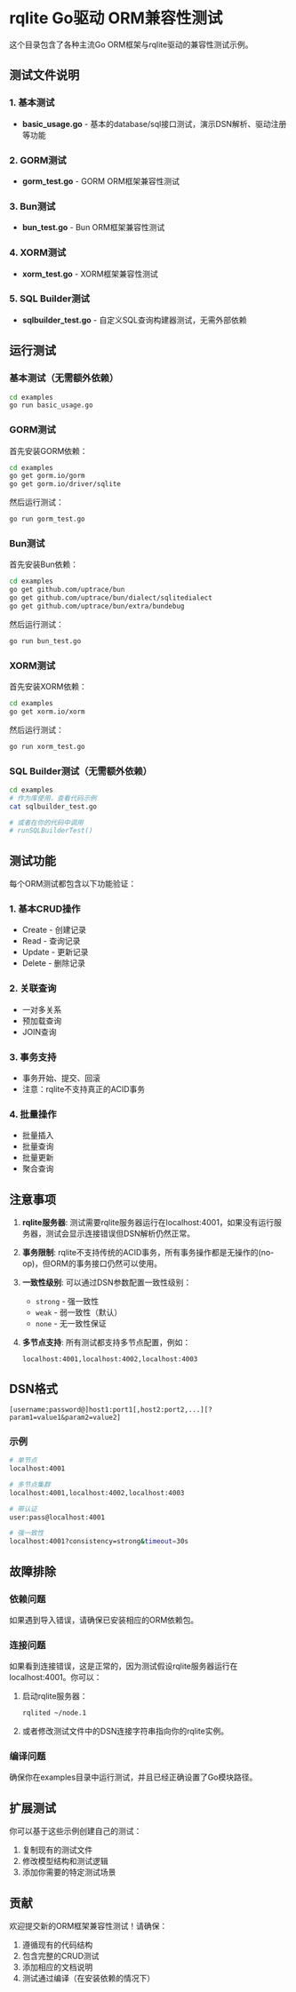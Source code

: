 # rqlite Go驱动 ORM兼容性测试

这个目录包含了各种主流Go ORM框架与rqlite驱动的兼容性测试示例。

## 测试文件说明

### 1. 基本测试
- **basic_usage.go** - 基本的database/sql接口测试，演示DSN解析、驱动注册等功能

### 2. GORM测试
- **gorm_test.go** - GORM ORM框架兼容性测试

### 3. Bun测试  
- **bun_test.go** - Bun ORM框架兼容性测试

### 4. XORM测试
- **xorm_test.go** - XORM框架兼容性测试

### 5. SQL Builder测试
- **sqlbuilder_test.go** - 自定义SQL查询构建器测试，无需外部依赖

## 运行测试

### 基本测试（无需额外依赖）
```bash
cd examples
go run basic_usage.go
```

### GORM测试
首先安装GORM依赖：
```bash
cd examples
go get gorm.io/gorm
go get gorm.io/driver/sqlite
```

然后运行测试：
```bash
go run gorm_test.go
```

### Bun测试
首先安装Bun依赖：
```bash
cd examples
go get github.com/uptrace/bun
go get github.com/uptrace/bun/dialect/sqlitedialect
go get github.com/uptrace/bun/extra/bundebug
```

然后运行测试：
```bash
go run bun_test.go
```

### XORM测试
首先安装XORM依赖：
```bash
cd examples
go get xorm.io/xorm
```

然后运行测试：
```bash
go run xorm_test.go
```

### SQL Builder测试（无需额外依赖）
```bash
cd examples
# 作为库使用，查看代码示例
cat sqlbuilder_test.go

# 或者在你的代码中调用
# runSQLBuilderTest()
```

## 测试功能

每个ORM测试都包含以下功能验证：

### 1. 基本CRUD操作
- Create - 创建记录
- Read - 查询记录
- Update - 更新记录  
- Delete - 删除记录

### 2. 关联查询
- 一对多关系
- 预加载查询
- JOIN查询

### 3. 事务支持
- 事务开始、提交、回滚
- 注意：rqlite不支持真正的ACID事务

### 4. 批量操作
- 批量插入
- 批量查询
- 批量更新
- 聚合查询

## 注意事项

1. **rqlite服务器**: 测试需要rqlite服务器运行在localhost:4001，如果没有运行服务器，测试会显示连接错误但DSN解析仍然正常。

2. **事务限制**: rqlite不支持传统的ACID事务，所有事务操作都是无操作的(no-op)，但ORM的事务接口仍然可以使用。

3. **一致性级别**: 可以通过DSN参数配置一致性级别：
   - `strong` - 强一致性
   - `weak` - 弱一致性（默认）
   - `none` - 无一致性保证

4. **多节点支持**: 所有测试都支持多节点配置，例如：
   ```
   localhost:4001,localhost:4002,localhost:4003
   ```

## DSN格式

```
[username:password@]host1:port1[,host2:port2,...][?param1=value1&param2=value2]
```

### 示例
```bash
# 单节点
localhost:4001

# 多节点集群
localhost:4001,localhost:4002,localhost:4003

# 带认证
user:pass@localhost:4001

# 强一致性
localhost:4001?consistency=strong&timeout=30s
```

## 故障排除

### 依赖问题
如果遇到导入错误，请确保已安装相应的ORM依赖包。

### 连接问题
如果看到连接错误，这是正常的，因为测试假设rqlite服务器运行在localhost:4001。你可以：

1. 启动rqlite服务器：
   ```bash
   rqlited ~/node.1
   ```

2. 或者修改测试文件中的DSN连接字符串指向你的rqlite实例。

### 编译问题
确保你在examples目录中运行测试，并且已经正确设置了Go模块路径。

## 扩展测试

你可以基于这些示例创建自己的测试：

1. 复制现有的测试文件
2. 修改模型结构和测试逻辑
3. 添加你需要的特定测试场景

## 贡献

欢迎提交新的ORM框架兼容性测试！请确保：

1. 遵循现有的代码结构
2. 包含完整的CRUD测试
3. 添加相应的文档说明
4. 测试通过编译（在安装依赖的情况下） 